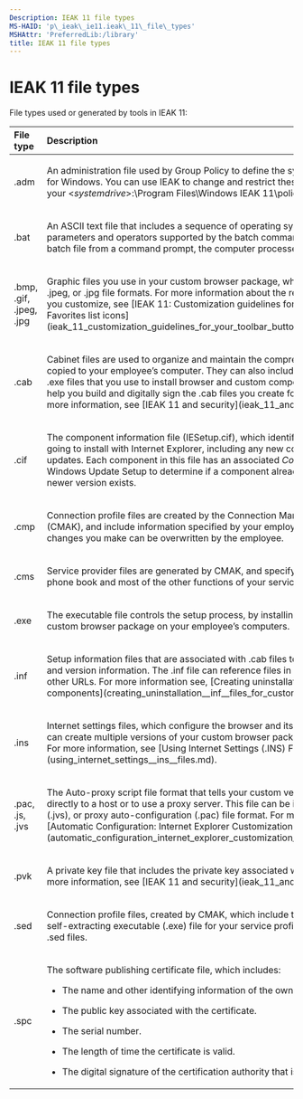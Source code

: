 ```yaml
---
Description: IEAK 11 file types
MS-HAID: 'p\_ieak\_ie11.ieak\_11\_file\_types'
MSHAttr: 'PreferredLib:/library'
title: IEAK 11 file types
---
```


# IEAK 11 file types


File types used or generated by tools in IEAK 11:

<table>
<colgroup>
<col width="50%" />
<col width="50%" />
</colgroup>
<thead>
<tr class="header">
<th align="left">File type</th>
<th align="left">Description</th>
</tr>
</thead>
<tbody>
<tr class="odd">
<td align="left"><p>.adm</p></td>
<td align="left"><p>An administration file used by Group Policy to define the system policies and restrictions for Windows. You can use IEAK to change and restrict these settings. View the file in your &lt;<em>systemdrive</em>&gt;:\Program Files\Windows IEAK 11\policies folder.</p></td>
</tr>
<tr class="even">
<td align="left"><p>.bat</p></td>
<td align="left"><p>An ASCII text file that includes a sequence of operating system commands, including the parameters and operators supported by the batch command language. When you run the batch file from a command prompt, the computer processes each command sequentially.</p></td>
</tr>
<tr class="odd">
<td align="left"><p>.bmp, .gif, .jpeg, .jpg</p></td>
<td align="left"><p>Graphic files you use in your custom browser package, which can include .bmp, .gif, .jpeg, or .jpg file formats. For more information about the requirements for graphics that you customize, see [IEAK 11: Customization guidelines for your Toolbar button and Favorites list icons](ieak_11_customization_guidelines_for_your_toolbar_button_and_favorites_list_icons.md).</p></td>
</tr>
<tr class="even">
<td align="left"><p>.cab</p></td>
<td align="left"><p>Cabinet files are used to organize and maintain the compressed installation files that are copied to your employee’s computer. They can also include additional self-extracting .exe files that you use to install browser and custom components. IEAK includes tools to help you build and digitally sign the .cab files you create for custom components. For more information, see [IEAK 11 and security](ieak_11_and_security.md).</p></td>
</tr>
<tr class="odd">
<td align="left"><p>.cif</p></td>
<td align="left"><p>The component information file (IESetup.cif), which identifies the components you’re going to install with Internet Explorer, including any new components or component updates. Each component in this file has an associated <em>ComponentID</em>, which is used by Windows Update Setup to determine if a component already exists with that ID, and if a newer version exists.</p></td>
</tr>
<tr class="even">
<td align="left"><p>.cmp</p></td>
<td align="left"><p>Connection profile files are created by the Connection Manager Administration Kit (CMAK), and include information specified by your employees. Don’t edit these files. Any changes you make can be overwritten by the employee.</p></td>
</tr>
<tr class="odd">
<td align="left"><p>.cms</p></td>
<td align="left"><p>Service provider files are generated by CMAK, and specify the configuration of the phone book and most of the other functions of your service profiles.</p></td>
</tr>
<tr class="even">
<td align="left"><p>.exe</p></td>
<td align="left"><p>The executable file controls the setup process, by installing the .cab files that install the custom browser package on your employee’s computers.</p></td>
</tr>
<tr class="odd">
<td align="left"><p>.inf</p></td>
<td align="left"><p>Setup information files that are associated with .cab files to provide additional installation and version information. The .inf file can reference files in the .cab file, as well as files at other URLs. For more information see, [Creating uninstallation (.INF) files for custom components](creating_uninstallation__inf__files_for_custom_components.md).</p></td>
</tr>
<tr class="even">
<td align="left"><p>.ins</p></td>
<td align="left"><p>Internet settings files, which configure the browser and its components during setup. You can create multiple versions of your custom browser package by customizing this file. For more information, see [Using Internet Settings (.INS) Files](using_internet_settings__ins__files.md).</p></td>
</tr>
<tr class="odd">
<td align="left"><p>.pac, .js, .jvs</p></td>
<td align="left"><p>The Auto-proxy script file format that tells your custom version of IE whether to connect directly to a host or to use a proxy server. This file can be in the Jscript (.js), JavaScript (.jvs), or proxy auto-configuration (.pac) file format. For more information, see [Automatic Configuration: Internet Explorer Customization Wizard](automatic_configuration_internet_explorer_customization_wizard.md).</p></td>
</tr>
<tr class="even">
<td align="left"><p>.pvk</p></td>
<td align="left"><p>A private key file that includes the private key associated with a digital signature. For more information, see [IEAK 11 and security](ieak_11_and_security.md).</p></td>
</tr>
<tr class="odd">
<td align="left"><p>.sed</p></td>
<td align="left"><p>Connection profile files, created by CMAK, which include the instructions for building the self-extracting executable (.exe) file for your service profiles. You must not edit your .sed files.</p></td>
</tr>
<tr class="even">
<td align="left"><p>.spc</p></td>
<td align="left"><p>The software publishing certificate file, which includes:</p>
<ul>
<li><p>The name and other identifying information of the owner of the certificate.</p></li>
<li><p>The public key associated with the certificate.</p></li>
<li><p>The serial number.</p></li>
<li><p>The length of time the certificate is valid.</p></li>
<li><p>The digital signature of the certification authority that issued the certificate.</p></li>
</ul></td>
</tr>
</tbody>
</table>

 

 

 



